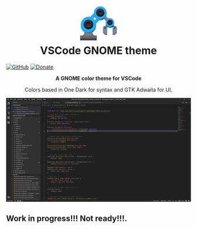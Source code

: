 <h1 align="center">
	<img src="icon.svg" alt="VS Code GNOME theme" width="100" height="100"/><br>
	VSCode GNOME theme
</h1>

[![GitHub](https://img.shields.io/github/license/rafaelmardojai/firefox-gnome-theme.svg)](https://github.com/rafaelmardojai/vscode-gnome-theme/blob/master/LICENSE)
[![Donate](https://img.shields.io/badge/PayPal-Donate-gray.svg?style=flat&logo=paypal&colorA=0071bb&logoColor=fff)](https://paypal.me/RafaelMardojaiCM)

<p align="center"><strong>A GNOME color theme for VSCode</strong></p>

<p align="center">Colors based in One Dark for syntax and GTK Adwaita for UI.</p>

![Screenshot of the theme](screenshot.png)

## Work in progress!!! Not ready!!!.